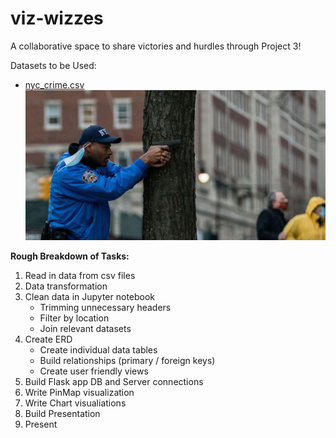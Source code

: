 # viz-wizzes
A collaborative space to share victories and hurdles through Project 3!


Datasets to be Used: 

- [nyc_crime.csv](https://drive.google.com/file/d/1Mik3OSNpp6GkN0qS3vtoCqbo5wFa-M2U/view?usp=sharing)
![Alt text](images/nyccrime.jpg?raw=true "Title")


**Rough Breakdown of Tasks:** 
1) Read in data from csv files
2) Data transformation
3) Clean data in Jupyter notebook
    - Trimming unnecessary headers
    - Filter by location
    - Join relevant datasets
4) Create ERD
    - Create individual data tables
    - Build relationships (primary / foreign keys)
    - Create user friendly views
5)  Build Flask app DB and Server connections
6)  Write PinMap visualization
7)  Write Chart visualiations
8)  Build Presentation
9)  Present

